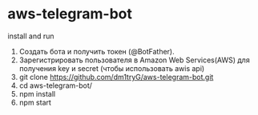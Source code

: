# aws-telegram-bot
install and run
1. Создать бота и получить токен (@BotFather).
2. Зарегистрировать пользователя в Amazon Web Services(AWS) для получения key и secret (чтобы использовать awis api)
3. git clone https://github.com/dm1tryG/aws-telegram-bot.git
4. cd aws-telegram-bot/
5. npm install
6. npm start

